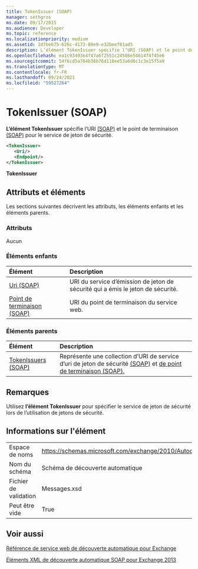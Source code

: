 ```yaml
---
title: TokenIssuer (SOAP)
manager: sethgros
ms.date: 09/17/2015
ms.audience: Developer
ms.topic: reference
ms.localizationpriority: medium
ms.assetid: 2d7be675-626c-4173-89e9-e32beef81ad5
description: L’élément TokenIssuer spécifie l’URI (SOAP) et le point de terminaison (SOAP) pour le service de jeton de sécurité.
ms.openlocfilehash: ea1c93493e4f47a6f2551c24586e54614f4f45e6
ms.sourcegitcommit: 54f6cd5a704b36b76d110ee53a6d6c1c3e15f5a9
ms.translationtype: MT
ms.contentlocale: fr-FR
ms.lasthandoff: 09/24/2021
ms.locfileid: "59527264"
---
```

# <a name="tokenissuer-soap"></a>TokenIssuer (SOAP)

**L’élément TokenIssuer** spécifie l’URI [(SOAP)](uri-soap.md) et le point de terminaison [(SOAP)](endpoint-soap.md) pour le service de jeton de sécurité. 
  
```XML
<TokenIssuer>
   <Uri/>
   <Endpoint/>
</TokenIssuer>
```

 **TokenIssuer**
## <a name="attributes-and-elements"></a>Attributs et éléments

Les sections suivantes décrivent les attributs, les éléments enfants et les éléments parents.
  
### <a name="attributes"></a>Attributs

Aucun
  
### <a name="child-elements"></a>Éléments enfants

|**Élément**|**Description**|
|:-----|:-----|
|[Uri (SOAP)](uri-soap.md) <br/> |URI du service d’émission de jeton de sécurité qui a émis le jeton de sécurité.  <br/> |
|[Point de terminaison (SOAP)](endpoint-soap.md) <br/> |URI du point de terminaison du service web.  <br/> |
   
### <a name="parent-elements"></a>Éléments parents

|**Élément**|**Description**|
|:-----|:-----|
|[TokenIssuers (SOAP)](tokenissuers-soap.md) <br/> |Représente une collection d’URI de service d’uri de jeton de sécurité [(SOAP)](uri-soap.md) et [de point de terminaison (SOAP).](endpoint-soap.md)  <br/> |
   
## <a name="remarks"></a>Remarques

Utilisez **l’élément TokenIssuer** pour spécifier le service de jeton de sécurité lors de l’utilisation de jetons de sécurité. 
  
## <a name="element-information"></a>Informations sur l'élément

|||
|:-----|:-----|
|Espace de noms  <br/> |https://schemas.microsoft.com/exchange/2010/Autodiscover  <br/> |
|Nom du schéma  <br/> |Schéma de découverte automatique  <br/> |
|Fichier de validation  <br/> |Messages.xsd  <br/> |
|Peut être vide  <br/> |True  <br/> |
   
## <a name="see-also"></a>Voir aussi



[Référence de service web de découverte automatique pour Exchange](autodiscover-web-service-reference-for-exchange.md)
  
[Éléments XML de découverte automatique SOAP pour Exchange 2013](soap-autodiscover-xml-elements-for-exchange-2013.md)

